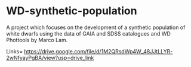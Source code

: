 # WD-synthetic-population
A project which focuses on the development of a synthetic population of white dwarfs using the data of GAIA and SDSS catalogues and WD Phottools by Marco Lam.

Links= https://drive.google.com/file/d/1M2QRsdWp4W_48JJtLLYR-2wNfyayPgBA/view?usp=drive_link
